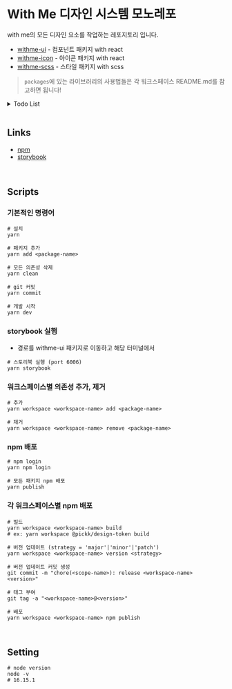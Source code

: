 # With Me 디자인 시스템 모노레포

with me의 모든 디자인 요소를 작업하는 레포지토리 입니다.

- [withme-ui](https://github.com/Team-WithMe/WithMe_UI/tree/master/packages/withme-ui) - 컴포넌트 패키지 with react
- [withme-icon](https://github.com/Team-WithMe/WithMe_UI/tree/master/packages/withme-icon) - 아이콘 패키지 with react
- [withme-scss](https://github.com/Team-WithMe/WithMe_UI/tree/master/packages/withme-scss) - 스타일 패키지 with scss

> `packages`에 있는 라이브러리의 사용법들은 각 워크스페이스 README.md를 참고하면 됩니다!

<details>
<summary>Todo List</summary>
<div markdown="1">
<br />

- [ ] scss 구조 다시잡기
- [x] ~각 패키지 name 수정~
- [x] ~rollup 설정 변경~
- [ ] css var 사용
- [ ] 색상팔레트 생성하기
- [x] ~Card Title 추가~
- [ ] Loading Spinner 만들기
- [ ] Button Loading 상태 추가

</div>
</details>
<br />

## Links

- [npm](https://www.npmjs.com/package/@with-me/design)
- [storybook](https://with-me-ui.netlify.app)

<br />

## Scripts

### 기본적인 명령어

```
# 설치
yarn

# 패키지 추가
yarn add <package-name>

# 모든 의존성 삭제
yarn clean

# git 커밋
yarn commit

# 개발 시작
yarn dev
```

### storybook 실행

- 경로를 withme-ui 패키지로 이동하고 해당 터미널에서

```
# 스토리북 실행 (port 6006)
yarn storybook
```

### 워크스페이스별 의존성 추가, 제거

```
# 추가
yarn workspace <workspace-name> add <package-name>

# 제거
yarn workspace <workspace-name> remove <package-name>
```

### npm 배포

```
# npm login
yarn npm login

# 모든 패키지 npm 배포
yarn publish
```

### 각 워크스페이스별 npm 배포

```
# 빌드
yarn workspace <workspace-name> build
# ex: yarn workspace @pickk/design-token build

# 버전 업데이트 (strategy = 'major'|'minor'|'patch')
yarn workspace <workspace-name> version <strategy>

# 버전 업데이트 커밋 생성
git commit -m "chore(<scope-name>): release <workspace-name> <version>"

# 태그 부여
git tag -a "<workspace-name>@<version>"

# 배포
yarn workspace <workspace-name> npm publish
```

<br />

## Setting

```
# node version
node -v
# 16.15.1
```
